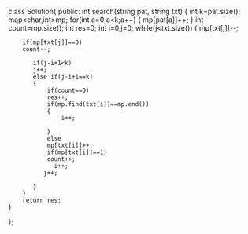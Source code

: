 class Solution{
public:
	int search(string pat, string txt) {
	    int k=pat.size();
	    map<char,int>mp;
	    for(int a=0;a<k;a++)
	    {
	        mp[pat[a]]++;
	    }
	    int count=mp.size();
	    int res=0;
	    int i=0,j=0;
	    while(j<txt.size())
	    {
	        mp[txt[j]]--;
	      
		if(mp[txt[j]]==0)
		count--;
	       
	       if(j-i+1<k)
	       j++;
	       else if(j-i+1==k)
	       {
	           if(count==0)
	           res++; 
	           if(mp.find(txt[i])==mp.end())
	           {
	               i++;
	              
	           }
	           else
	           mp[txt[i]]++;
	           if(mp[txt[i]]==1)
	           count++;
	             i++; 
	          j++;
	           
	       }
	    }
	    return res;
	}

};
